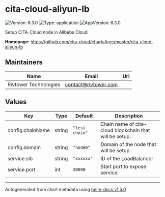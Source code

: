 # cita-cloud-aliyun-lb

![Version: 6.3.0](https://img.shields.io/badge/Version-6.3.0-informational?style=flat-square) ![Type: application](https://img.shields.io/badge/Type-application-informational?style=flat-square) ![AppVersion: 6.3.0](https://img.shields.io/badge/AppVersion-6.3.0-informational?style=flat-square)

Setup CITA-Cloud node in Alibaba Cloud

**Homepage:** <https://github.com/cita-cloud/charts/tree/master/cita-cloud-aliyun-lb>

## Maintainers

| Name | Email | Url |
| ---- | ------ | --- |
| Rivtower Technologies | contact@rivtower.com |  |

## Values

| Key | Type | Default | Description |
|-----|------|---------|-------------|
| config.chainName | string | `"test-chain"` | Chain name of cita-cloud blockchain that will be setup. |
| config.domain | string | `"node0"` | Domain of the node that will be setup. |
| service.slb | string | `"xxxxxx"` | ID of the LoadBalancer  |
| service.port | int | `30000` | Start port to expose service. |

----------------------------------------------
Autogenerated from chart metadata using [helm-docs v1.5.0](https://github.com/norwoodj/helm-docs/releases/v1.5.0)
